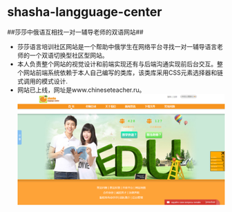 shasha-langguage-center
=======================

##莎莎中俄语互相找一对一辅导老师的双语网站##
* 莎莎语言培训社区网站是一个帮助中俄学生在网络平台寻找一对一辅导语言老师的一个双语切换型社区型网站。
* 本人负责整个网站的视觉设计和前端实现还有与后端沟通实现前后台交互。整个网站前端系统依赖于本人自己编写的类库，该类库采用CSS元素选择器和链式调用的模式设计.
* 网站已上线，网址是www.chineseteacher.ru。
![Alt text](./shasha/images/page1.png)
